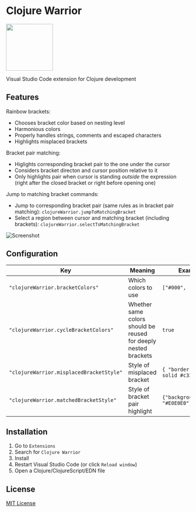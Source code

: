 # Clojure Warrior

<img src="https://raw.githubusercontent.com/tonsky/clojure-warrior/master/extras/icon.png" width="128px" height="128px">

Visual Studio Code extension for Clojure development

## Features

Rainbow brackets:

- Chooses bracket color based on nesting level
- Harmonious colors
- Properly handles strings, comments and escaped characters
- Highlights misplaced brackets

Bracket pair matching:

- Higlights corresponding bracket pair to the one under the cursor
- Considers bracket directon and cursor position relative to it
- Only highlights pair when cursor is standing _outside_ the expression (right after the closed bracket or right before opening one)

Jump to matching bracket commands:

- Jump to corresponding bracket pair (same rules as in bracket pair matching): `clojureWarrior.jumpToMatchingBracket`
- Select a region between cursor and matching bracket (including brackets): `clojureWarrior.selectToMatchingBracket`

![Screenshot](https://raw.githubusercontent.com/tonsky/clojure-warrior/master/extras/screenshot.png)

## Configuration

| Key | Meaning | Example |
| --- | ------- | ------- |
| `"clojureWarrior.bracketColors"` | Which colors to use |  `["#000", "#999"]` |
| `"clojureWarrior.cycleBracketColors"` | Whether same colors should be reused for deeply nested brackets | `true` |
| `"clojureWarrior.misplacedBracketStyle"` | Style of misplaced bracket | `{ "border": "2px solid #c33" }` |
| `"clojureWarrior.matchedBracketStyle"` | Style of bracket pair highlight | `{"backgroundColor": "#E0E0E0"}` |

## Installation

1. Go to `Extensions`
2. Search for `Clojure Warrior`
3. Install
4. Restart Visual Studio Code (or click `Reload window`)
5. Open a Clojure/ClojureScript/EDN file

## License

[MIT License](https://github.com/tonsky/clojure-warrior/blob/master/./LICENSE.txt)
